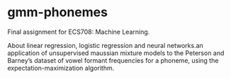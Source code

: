# gmm-phonemes
Final assignment for ECS708: Machine Learning. 

About linear regression, logistic regression and neural networks.an application of unsupervised maussian mixture models to the Peterson and Barney’s dataset of vowel formant frequencies for a phoneme, using the expectation-maximization algorithm.
